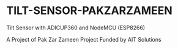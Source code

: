 # TILT-SENSOR-PAKZARZAMEEN
Tilt Sensor with ADICUP360 and NodeMCU (ESP8266)

A Project of Pak Zar Zameen
Project Funded by AIT Solutions
